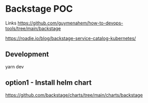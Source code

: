 # Backstage POC

Links
https://github.com/guymenahem/how-to-devops-tools/tree/main/backstage

https://roadie.io/blog/backstage-service-catalog-kubernetes/


## Development

yarn dev


## option1 - Install helm chart

https://github.com/backstage/charts/tree/main/charts/backstage